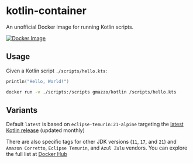 # kotlin-container
An unofficial Docker image for running Kotlin scripts.

[![Docker Image](https://img.shields.io/docker/image-size/gmazzo/kotlin)](https://hub.docker.com/repository/docker/gmazzo/kotlin/general)

## Usage
Given a Kotlin script `./scripts/hello.kts`:
```kotlin
println("Hello, World!")
```

```bash
docker run -v ./scripts:/scripts gmazzo/kotlin /scripts/hello.kts
```

## Variants
Default `latest` is based on `eclipse-temurin:21-alpine` targeting the [latest Kotlin release](https://github.com/Jetbrains/kotlin/releases/latest) (updated monthly)

There are also specific tags for other JDK versions (`11`, `17`, and `21`) and `Amazon Corretto`, `Eclipse Temurin`, and `Azul Zulu` vendors. 
You can explore the full list at [Docker Hub](https://hub.docker.com/repository/docker/gmazzo/kotlin/tags)
